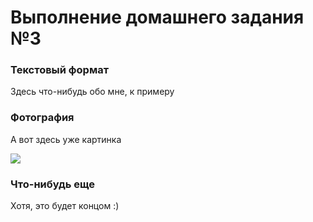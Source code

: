 # Выполнение домашнего задания №3

### Текстовый формат
Здесь что-нибудь обо мне, к примеру

### Фотография
А вот здесь уже картинка

![](https://i.imgur.com/VOjVDTb.png)

### Что-нибудь еще
Хотя, это будет концом :)
